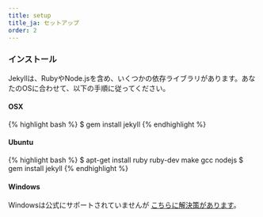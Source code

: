 ```yaml
---
title: setup
title_ja: セットアップ
order: 2
---
```


### インストール

Jekyllは、RubyやNode.jsを含め、いくつかの依存ライブラリがあります。あなたのOSに合わせて、以下の手順に従ってください。

#### OSX
{% highlight bash %}
$ gem install jekyll
{% endhighlight %}

#### Ubuntu
{% highlight bash %}
$ apt-get install ruby ruby-dev make gcc nodejs
$ gem install jekyll
{% endhighlight %}

#### Windows
Windowsは公式にサポートされていませんが [こちらに解決策があります](http://jekyllrb.com/docs/windows/)。
